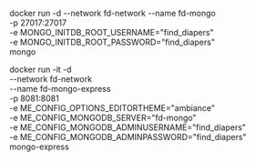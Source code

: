 docker run -d --network fd-network --name fd-mongo \
    -p 27017:27017 \
    -e MONGO_INITDB_ROOT_USERNAME="find_diapers" \
    -e MONGO_INITDB_ROOT_PASSWORD="find_diapers"  \
    mongo


docker run -it -d \
    --network fd-network \
    --name fd-mongo-express \
    -p 8081:8081 \
    -e ME_CONFIG_OPTIONS_EDITORTHEME="ambiance" \
    -e ME_CONFIG_MONGODB_SERVER="fd-mongo" \
    -e ME_CONFIG_MONGODB_ADMINUSERNAME="find_diapers" \
    -e ME_CONFIG_MONGODB_ADMINPASSWORD="find_diapers" \
    mongo-express
